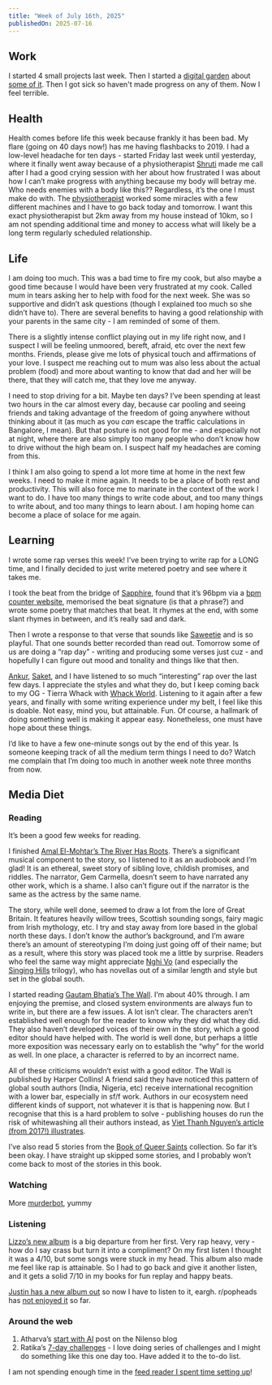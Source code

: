 ```yaml
---
title: "Week of July 16th, 2025"
publishedOn: 2025-07-16
---
```


## Work

I started 4 small projects last week. Then I started a [digital garden](https://maggieappleton.com/garden-history/) about [some of it](/digital-garden/process-optimization). Then I got sick so haven't made progress on any of them. Now I feel terrible.

## Health

Health comes before life this week because frankly it has been bad. My flare (going on 40 days now!) has me having flashbacks to 2019. I had a low-level headache for ten days - started Friday last week until yesterday, where it finally went away because of a physiotherapist [Shruti](https://www.shrutisunderraman.com/) made me call after I had a good crying session with her about how frustrated I was about how I can’t make progress with anything because my body will betray me. Who needs enemies with a body like this?? Regardless, it’s the one I must make do with. The [physiotherapist](https://maps.app.goo.gl/WEtbX3pJueBAL7MC7) worked some miracles with a few different machines and I have to go back today and tomorrow. I want this exact physiotherapist but 2km away from my house instead of 10km, so I am not spending additional time and money to access what will likely be a long term regularly scheduled relationship.

## Life

I am doing too much. This was a bad time to fire my cook, but also maybe a good time because I would have been very frustrated at my cook. Called mum in tears asking her to help with food for the next week. She was so supportive and didn’t ask questions (though I explained too much so she didn’t have to). There are several benefits to having a good relationship with your parents in the same city - I am reminded of some of them.

There is a slightly intense conflict playing out in my life right now, and I suspect I will be feeling unmoored, bereft, afraid, etc over the next few months. Friends, please give me lots of physical touch and affirmations of your love. I suspect me reaching out to mum was also less about the actual problem (food) and more about wanting to know that dad and her will be there, that they will catch me, that they love me anyway.

I need to stop driving for a bit. Maybe ten days? I’ve been spending at least two hours in the car almost every day, because car pooling and seeing friends and taking advantage of the freedom of going anywhere without thinking about it (as much as you _can_ escape the traffic calculations in Bangalore, I mean). But that posture is not good for me - and especially not at night, where there are also simply too many people who don’t know how to drive without the high beam on. I suspect half my headaches are coming from this.

I think I am also going to spend a lot more time at home in the next few weeks. I need to make it mine again. It needs to be a place of both rest and productivity. This will also force me to marinate in the context of the work I want to do. I have too many things to write code about, and too many things to write about, and too many things to learn about. I am hoping home can become a place of solace for me again.

## Learning

I wrote some rap verses this week! I’ve been trying to write rap for a LONG time, and I finally decided to just write metered poetry and see where it takes me.

I took the beat from the bridge of [Sapphire](https://open.spotify.com/track/4Q0qVhFQa7j6jRKzo3HDmP?si=41e0e3f94c8e4835), found that it’s 96bpm via a [bpm counter website](https://www.beatsperminuteonline.com/), memorised the beat signature (is that a phrase?) and wrote some poetry that matches that beat. It rhymes at the end, with some slant rhymes in between, and it’s really sad and dark.

Then I wrote a response to that verse that sounds like [Saweetie](https://open.spotify.com/track/1sl1cpix9GnwNwaVt04BIu?si=6739207726644b48) and is so playful. That one sounds better recorded than read out. Tomorrow some of us are doing a “rap day” - writing and producing some verses just cuz - and hopefully I can figure out mood and tonality and things like that then.

[Ankur](https://ankursethi.com/), [Saket](https://saketghaisas.com/), and I have listened to so much “interesting” rap over the last few days. I appreciate the styles and what they do, but I keep coming back to my OG - Tierra Whack with [Whack World](https://youtu.be/EOTebhPy04g?si=wPk6_2Mb0G9UfxIa). Listening to it again after a few years, and finally with some writing experience under my belt, I feel like this is doable. Not easy, mind you, but attainable. Fun. Of course, a hallmark of doing something well is making it appear easy. Nonetheless, one must have hope about these things.

I’d like to have a few one-minute songs out by the end of this year. Is someone keeping track of all the medium term things I need to do? Watch me complain that I’m doing too much in another week note three months from now.

## Media Diet

### Reading

It’s been a good few weeks for reading.

I finished [Amal El-Mohtar’s The River Has Roots](https://www.goodreads.com/book/show/211004176-the-river-has-roots). There’s a significant musical component to the story, so I listened to it as an audiobook and I’m glad! It is an ethereal, sweet story of sibling love, childish promises, and riddles. The narrator, Gem Carmella, doesn’t seem to have narrated any other work, which is a shame. I also can’t figure out if the narrator is the same as the actress by the same name.

The story, while well done, seemed to draw a lot from the lore of Great Britain. It features heavily willow trees, Scottish sounding songs, fairy magic from Irish mythology, etc. I try and stay away from lore based in the global north these days. I don’t know the author’s background, and I’m aware there’s an amount of stereotyping I’m doing just going off of their name; but as a result, where this story was placed took me a little by surprise. Readers who feel the same way might appreciate [Nghi Vo](https://nghivo.com/) (and especially the [Singing Hills](https://nghivo.com/books/the-singing-hills-cycle/) trilogy), who has novellas out of a similar length and style but set in the global south.

I started reading [Gautam Bhatia’s The Wall](https://www.goodreads.com/book/show/54571336-the-wall). I’m about 40% through. I am enjoying the premise, and closed system environments are always fun to write in, but there are a few issues. A lot isn’t clear. The characters aren’t established well enough for the reader to know why they did what they did. They also haven’t developed voices of their own in the story, which a good editor should have helped with. The world is well done, but perhaps a little more exposition was necessary early on to establish the “why” for the world as well. In one place, a character is referred to by an incorrect name.

All of these criticisms wouldn’t exist with a good editor. The Wall is published by Harper Collins! A friend said they have noticed this pattern of global south authors (India, Nigeria, etc) receive international recognition with a lower bar, especially in sf/f work. Authors in our ecosystem need different kinds of support, not whatever it is that is happening now. But I recognise that this is a hard problem to solve - publishing houses do run the risk of whitewashing all their authors instead, as [Viet Thanh Nguyen’s article (from 2017!) illustrates](https://web.archive.org/web/20250716134241/https://www.nytimes.com/2017/04/26/books/review/viet-thanh-nguyen-writers-workshops.html).

I’ve also read 5 stories from the [Book of Queer Saints](https://www.goodreads.com/book/show/199067072-the-book-of-queer-saints) collection. So far it’s been okay. I have straight up skipped some stories, and I probably won’t come back to most of the stories in this book.

### Watching

More [murderbot](https://www.imdb.com/title/tt30444310/), yummy

### Listening

[Lizzo’s new album](https://open.spotify.com/album/4DzGpfwSY0GIGECJpR6lkk?si=VkWSY6e6SLmGnkRITSq0kg) is a big departure from her first. Very rap heavy, very - how do I say crass but turn it into a compliment? On my first listen I thought it was a 4/10, but some songs were stuck in my head. This album also made me feel like rap is attainable. So I had to go back and give it another listen, and it gets a solid 7/10 in my books for fun replay and happy beats.

[Justin has a new album out](https://open.spotify.com/album/5vD5M5VW62LL78Ko8x0CVZ?si=lYvCnw1ERxKi0f4BwtTBxQ) so now I have to listen to it, eargh. r/popheads has [not enjoyed it](https://www.reddit.com/r/popheads/comments/1lwx0b7/justin_bieber_swag/) so far.

### Around the web

1. Atharva’s [start with AI](https://blog.nilenso.com/blog/2025/06/23/how-i-keep-up-with-ai-progress/) post on the Nilenso blog
2. Ratika’s [7-day challenges](https://chavanniclass.wordpress.com/2025/07/13/sixteen-7-day-challenges/) - I love doing series of challenges and I might do something like this one day too. Have added it to the to-do list.

I am not spending enough time in the [feed reader I spent time setting up](/digital-garden/consuming-the-web)!
